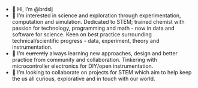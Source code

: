 - 👋 Hi, I’m @brdslj
- 👀 I’m interested in science and exploration through experimentation, computation and simulation. Dedicated to STEM; trained chemist with passion for technology, programming and math - now in data and software for science. Keen on best practice surrounding technical/scientific progress - data, experiment, theory and instrumentation.
- 🌱 I’m ~~currently~~ always learning new approaches, design and better practice from community and collaboration. Tinkering with microcontroller electronics for DIY/open instrumentation.
- 💞️ I’m looking to collaborate on projects for STEM which aim to help keep the us all curious, explorative and in touch with our world.
<!-- - 📫 How to reach me: --->

<!---
brdslj/brdslj is a ✨ special ✨ repository because its `README.md` (this file) appears on your GitHub profile.
You can click the Preview link to take a look at your changes.
--->
